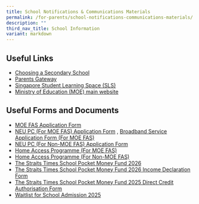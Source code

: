 ```yaml
---
title: School Notifications & Communications Materials
permalink: /for-parents/school-notifications-communications-materials/
description: ""
third_nav_title: School Information
variant: markdown
---
```

Useful Links
------------

*   [Choosing a Secondary School](https://www.schoolbag.edu.sg/story/open-house-for-secondary-schools-2023)
*   [Parents Gateway](https://pg.moe.edu.sg/)
*   [Singapore Student Learning Space (SLS)](https://vle.learning.moe.edu.sg/)
*   [Ministry of Education (MOE) main website](https://www.moe.gov.sg/)

Useful Forms and Documents
--------------------------

*   [MOE FAS Application Form](/files/MOE%20FAS%20Application%20Form%20Sep%2021.pdf)
*   [NEU PC (For MOE FAS) Application Form](/files/NPP%20Application%20Form%20v5-4%201Jun21%20for%20MOE-SPED%20FAS.pdf) , [Broadband Service Application Form (For MOE FAS)](/files/NEU_PC_Plus_IMDA%20FBB_service_application_form9%20Apr2020.pdf)
*   [NEU PC (For Non-MOE FAS) Application Form](/files/NPP%20Application%20Form%20v12-4%201Jun21%20for%20NON%20MOE-SPED%20FAS.pdf)
*   [Home Access Programme (For MOE FAS)](/files/HA%203%20App%20Form%20v2%20HOMES_AutoInclude%205%20Apr%2021.pdf)
*   [Home Access Programme (For Non-MOE FAS)](/files/HA%203%20App%20Form%20v2%20HOMES_FINAL%205%20Apr.pdf)
* [The Straits Times School Pocket Money Fund 2026](/files/2026%20Forms/Annex_A___2026_STSPMF_Application_Form_for_schools.pdf)
*   [The Straits Times School Pocket Money Fund 2026 Income Declaration Form](/files/2026%20Forms/Annex_B___Income_declaration_form.pdf)
*   [The Straits Times School Pocket Money Fund 2025 Direct Credit Authorisation Form](/files/Annex_F___DIRECT_CREDIT_AUTHORISATION_FORMv__2025_.pdf)
* [Waitlist for School Admission 2025](/files/Waitlist_for_School_Admission_dd_21_May_2025__FINAL_.pdf)